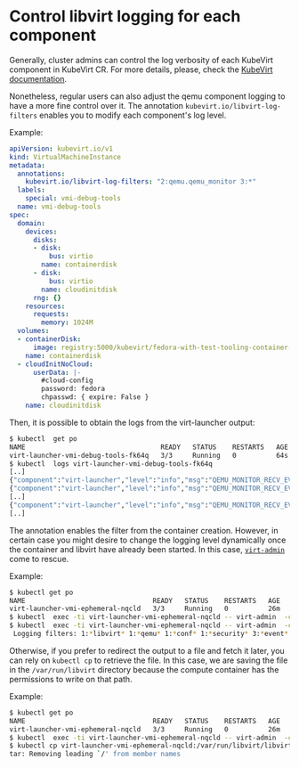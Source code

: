 # Control libvirt logging for each component

Generally, cluster admins can control the log verbosity of each KubeVirt component in KubeVirt CR. For more details, please, check the [KubeVirt documentation](https://kubevirt.io/user-guide/operations/debug/#log-verbosity).

Nonetheless, regular users can also adjust the qemu component logging to have a more fine control over it. The annotation `kubevirt.io/libvirt-log-filters` enables you to modify each component's log level.

Example:
```yaml
apiVersion: kubevirt.io/v1
kind: VirtualMachineInstance
metadata:
  annotations:
    kubevirt.io/libvirt-log-filters: "2:qemu.qemu_monitor 3:*"
  labels:
    special: vmi-debug-tools
  name: vmi-debug-tools
spec:
  domain:
    devices:
      disks:
      - disk:
          bus: virtio
        name: containerdisk
      - disk:
          bus: virtio
        name: cloudinitdisk
      rng: {}
    resources:
      requests:
        memory: 1024M
  volumes:
  - containerDisk:
      image: registry:5000/kubevirt/fedora-with-test-tooling-container-disk:devel
    name: containerdisk
  - cloudInitNoCloud:
      userData: |-
        #cloud-config
        password: fedora
        chpasswd: { expire: False }
    name: cloudinitdisk
```

Then, it is possible to obtain the logs from the virt-launcher output:

```bash
$ kubectl  get po
NAME                                  READY   STATUS    RESTARTS   AGE
virt-launcher-vmi-debug-tools-fk64q   3/3     Running   0          64s
$ kubectl  logs virt-launcher-vmi-debug-tools-fk64q
[..]
{"component":"virt-launcher","level":"info","msg":"QEMU_MONITOR_RECV_EVENT: mon=0x7faa8801f5d0 event={\"timestamp\": {\"seconds\": 1698324640, \"microseconds\": 523652}, \"event\": \"NIC_RX_FILTER_CHANGED\", \"data\": {\"name\": \"ua-default\", \"path\": \"/machine/peripheral/ua-default/virtio-backend\"}}","pos":"qemuMonitorJSONIOProcessLine:205","subcomponent":"libvirt","thread":"80","timestamp":"2023-10-26T12:50:40.523000Z"}
{"component":"virt-launcher","level":"info","msg":"QEMU_MONITOR_RECV_EVENT: mon=0x7faa8801f5d0 event={\"timestamp\": {\"seconds\": 1698324644, \"microseconds\": 165626}, \"event\": \"VSERPORT_CHANGE\", \"data\": {\"open\": true, \"id\": \"channel0\"}}","pos":"qemuMonitorJSONIOProcessLine:205","subcomponent":"libvirt","thread":"80","timestamp":"2023-10-26T12:50:44.165000Z"}
[..]
{"component":"virt-launcher","level":"info","msg":"QEMU_MONITOR_RECV_EVENT: mon=0x7faa8801f5d0 event={\"timestamp\": {\"seconds\": 1698324646, \"microseconds\": 707666}, \"event\": \"RTC_CHANGE\", \"data\": {\"offset\": 0, \"qom-path\": \"/machine/unattached/device[8]\"}}","pos":"qemuMonitorJSONIOProcessLine:205","subcomponent":"libvirt","thread":"80","timestamp":"2023-10-26T12:50:46.708000Z"}
[..]
```

The annotation enables the filter from the container creation. However, in
certain case you might desire to change the logging level dynamically once the container and libvirt have already been started. In this case, [`virt-admin`](https://libvirt.org/manpages/virt-admin.html) come to rescue.

Example:
```bash
$ kubectl get po
NAME                                READY   STATUS    RESTARTS   AGE
virt-launcher-vmi-ephemeral-nqcld   3/3     Running   0          26m
$ kubectl  exec -ti virt-launcher-vmi-ephemeral-nqcld -- virt-admin  -c virtqemud:///system  daemon-log-filters  "1:libvirt 1:qemu 1:conf 1:security 3:event 3:json 3:file 3:object 1:util"
$ kubectl  exec -ti virt-launcher-vmi-ephemeral-nqcld -- virt-admin  -c virtqemud:///system  daemon-log-filters
 Logging filters: 1:*libvirt* 1:*qemu* 1:*conf* 1:*security* 3:*event* 3:*json* 3:*file* 3:*object* 1:*util* 
```

Otherwise, if you prefer to redirect the output to a file and fetch it later, you can rely on `kubectl cp` to retrieve the file. In this case, we are saving the file in the `/var/run/libvirt` directory because the compute container has the permissions to write on that path.

Example:
```bash
$ kubectl get po
NAME                                READY   STATUS    RESTARTS   AGE
virt-launcher-vmi-ephemeral-nqcld   3/3     Running   0          26m
$ kubectl  exec -ti virt-launcher-vmi-ephemeral-nqcld -- virt-admin  -c virtqemud:///system daemon-log-outputs "1:file:/var/run/libvirt/libvirtd.log"
$ kubectl cp virt-launcher-vmi-ephemeral-nqcld:/var/run/libvirt/libvirtd.log libvirt-kubevirt.log
tar: Removing leading `/' from member names
```
